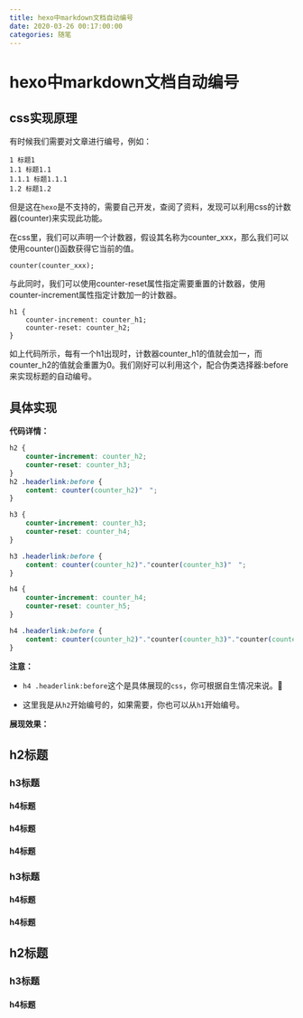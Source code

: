 ```yaml
---
title: hexo中markdown文档自动编号
date: 2020-03-26 00:17:00:00
categories: 随笔
---
```


# hexo中markdown文档自动编号

## css实现原理

有时候我们需要对文章进行编号，例如：

```
1 标题1
1.1 标题1.1
1.1.1 标题1.1.1
1.2 标题1.2
```

但是这在`hexo`是不支持的，需要自己开发，查阅了资料，发现可以利用css的计数器(counter)来实现此功能。


在css里，我们可以声明一个计数器，假设其名称为counter_xxx，那么我们可以使用counter()函数获得它当前的值。

```
counter(counter_xxx);
```

与此同时，我们可以使用counter-reset属性指定需要重置的计数器，使用counter-increment属性指定计数加一的计数器。

```
h1 {
	counter-increment: counter_h1;
	counter-reset: counter_h2;
}
```

如上代码所示，每有一个h1出现时，计数器counter_h1的值就会加一，而counter_h2的值就会重置为0。我们刚好可以利用这个，配合伪类选择器:before来实现标题的自动编号。

## 具体实现

**代码详情：**

```css
h2 {
	counter-increment: counter_h2;
	counter-reset: counter_h3;
}
h2 .headerlink:before {
	content: counter(counter_h2)"　";
}

h3 {
	counter-increment: counter_h3;
	counter-reset: counter_h4;
}

h3 .headerlink:before {
	content: counter(counter_h2)"."counter(counter_h3)"　";
}

h4 {
	counter-increment: counter_h4;
	counter-reset: counter_h5;
}

h4 .headerlink:before {
	content: counter(counter_h2)"."counter(counter_h3)"."counter(counter_h4)"　";
}
```

**注意：**

- `h4 .headerlink:before`这个是具体展现的`css`，你可根据自生情况来说。

- 这里我是从`h2`开始编号的，如果需要，你也可以从`h1`开始编号。

**展现效果：**

## h2标题

### h3标题

#### h4标题

#### h4标题

#### h4标题

### h3标题

#### h4标题

#### h4标题

## h2标题

### h3标题

#### h4标题



